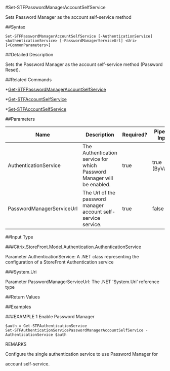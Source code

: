 #Set-STFPasswordManagerAccountSelfService
Sets Password Manager as the account self-service method
##Syntax
```Set-STFPasswordManagerAccountSelfService [-AuthenticationService] <AuthenticationService> [-PasswordManagerServiceUrl] <Uri> [<CommonParameters>]
```
##Detailed Description
Sets the Password Manager as the account self-service method (Password Reset).
##Related Commands
*[Get-STFPasswordManagerAccountSelfService](Get-STFPasswordManagerAccountSelfService)
*[Get-STFAccountSelfService](Get-STFAccountSelfService)
*[Set-STFAccountSelfService](Set-STFAccountSelfService)
##Parameters
|Name|Description|Required?|Pipeline Input||--|--|--|--||AuthenticationService|The Authentication service for which Password Manager will be enabled.|true|true (ByValue)||PasswordManagerServiceUrl|The Url of the password manager account self-service service.|true|false|##Input Type
###Citrix.StoreFront.Model.Authentication.AuthenticationService
Parameter AuthenticationService: A .NET class representing the configuration of a StoreFront Authentication service
###System.Uri
Parameter PasswordManagerServiceUrl: The .NET 'System.Uri' reference type
##Return Values
##Examples
###EXAMPLE 1 Enable Password Manager
```$auth = Get-STFAuthenticationService
Set-STFAuthenticationServicePasswordManagerAccountSelfService -AuthenticationService $auth
```
REMARKS
Configure the single authentication service to use Password Manager for
account self-service.
